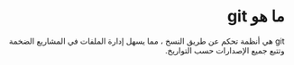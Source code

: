 <div dir = rtl > 
  
 <h1>  ما هو git
</h1> 

 <p> git هي أنظمة تحكم عن طريق النسخ ، مما يسهل إدارة الملفات في المشاريع الضخمة وتتبع جميع الإصدارات حسب التواريخ.  
  <p> 
  
  </dir >

